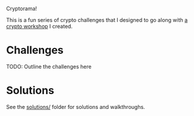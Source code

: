 Cryptorama!

This is a fun series of crypto challenges that I designed to go along with
[a crypto workshop](https://drive.google.com/drive/u/0/folders/1rF_Wn1t31lK-EXofOAT58nDc7ZUDSGSt)
I created.

# Challenges

TODO: Outline the challenges here

# Solutions

See the [solutions/](solutions/) folder for solutions and walkthroughs.
